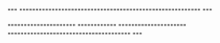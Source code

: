 """
""""""""""""""""""""""""""""""""""""""""""""""""""""""""
"""


"""""""""""""""""""""
""""""""""""
"""""""""""""""""""""
""""""""""""""""""""""""""""""""""""""
"""
